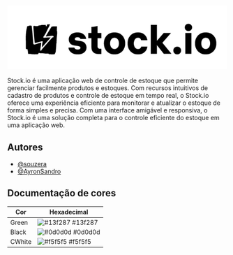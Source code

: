 
![Logo](https://raw.githubusercontent.com/souzera/stock.io/main/stock_io%20resources/logos/lettering_logo_h.png?fill=#fff)

Stock.io é uma aplicação web de controle de estoque que permite gerenciar facilmente produtos e estoques. Com recursos intuitivos de cadastro de produtos e controle de estoque em tempo real, o Stock.io oferece uma experiência eficiente para monitorar e atualizar o estoque de forma simples e precisa. Com uma interface amigável e responsiva, o Stock.io é uma solução completa para o controle eficiente do estoque em uma aplicação web.

## Autores

- [@souzera](https://github.com/souzera)
- [@AyronSandro](https://github.com/AyronSandro)


## Documentação de cores

| Cor               | Hexadecimal                                                |
| ----------------- | ---------------------------------------------------------------- |
| Green       | ![#13f287](https://via.placeholder.com/10/13f287?text=+) #13f287 |
| Black       | ![#0d0d0d](https://via.placeholder.com/10/0d0d0d?text=+) #0d0d0d |
| CWhite       | ![#f5f5f5](https://via.placeholder.com/10/f5f5f5?text=+) #f5f5f5 |

